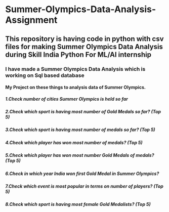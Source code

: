 # Summer-Olympics-Data-Analysis-Assignment
## This repository is having code in python with csv files for making Summer Olympics Data Analysis during Skill India Python For ML/AI internship
### I have made a Summer Olympics Data Analysis which is working on Sql based database
#### My Project on these things to analysis data of Summer Olympics.
##### 1.Check number of cities Summer Olympics is held so far
##### 2.Check which sport is having most number of Gold Medals so far? (Top 5)
##### 3.Check which sport is having most number of medals so far? (Top 5)
##### 4.Check which player has won most number of medals? (Top 5)
##### 5.Check which player has won most number Gold Medals of medals? (Top 5)
##### 6.Check in which year India won first Gold Medal in Summer Olympics?
##### 7.Check which event is most popular in terms on number of players? (Top 5)
##### 8.Check which sport is having most female Gold Medalists? (Top 5)
